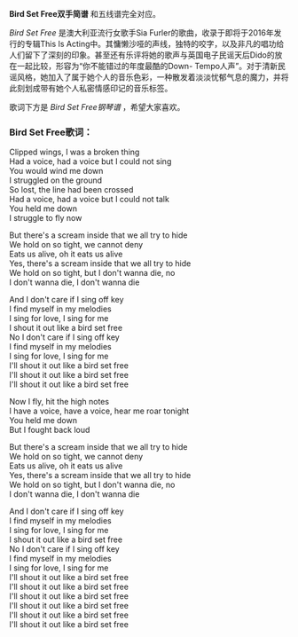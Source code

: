 

**Bird Set Free双手简谱** 和五线谱完全对应。

_Bird Set Free_ 是澳大利亚流行女歌手Sia Furler的歌曲，收录于即将于2016年发行的专辑This Is
Acting中。其慵懒沙哑的声线，独特的咬字，以及非凡的唱功给人们留下了深刻的印象。甚至还有乐评将她的歌声与英国电子民谣天后Dido的放在一起比较，形容为“你不能错过的年度最酷的Down-
Tempo人声”。对于清新民谣风格，她加入了属于她个人的音乐色彩，一种散发着淡淡忧郁气息的魔力，并将此刻划成带有她个人私密情感印记的音乐标签。

歌词下方是 _Bird Set Free钢琴谱_ ，希望大家喜欢。

### Bird Set Free歌词：

Clipped wings, I was a broken thing  
Had a voice, had a voice but I could not sing  
You would wind me down  
I struggled on the ground  
So lost, the line had been crossed  
Had a voice, had a voice but I could not talk  
You held me down  
I struggle to fly now

But there's a scream inside that we all try to hide  
We hold on so tight, we cannot deny  
Eats us alive, oh it eats us alive  
Yes, there's a scream inside that we all try to hide  
We hold on so tight, but I don't wanna die, no  
I don't wanna die, I don't wanna die

And I don't care if I sing off key  
I find myself in my melodies  
I sing for love, I sing for me  
I shout it out like a bird set free  
No I don't care if I sing off key  
I find myself in my melodies  
I sing for love, I sing for me  
I'll shout it out like a bird set free  
I'll shout it out like a bird set free  
I'll shout it out like a bird set free

Now I fly, hit the high notes  
I have a voice, have a voice, hear me roar tonight  
You held me down  
But I fought back loud

But there's a scream inside that we all try to hide  
We hold on so tight, we cannot deny  
Eats us alive, oh it eats us alive  
Yes, there's a scream inside that we all try to hide  
We hold on so tight, but I don't wanna die, no  
I don't wanna die, I don't wanna die

And I don't care if I sing off key  
I find myself in my melodies  
I sing for love, I sing for me  
I shout it out like a bird set free  
No I don't care if I sing off key  
I find myself in my melodies  
I sing for love, I sing for me  
I'll shout it out like a bird set free  
I'll shout it out like a bird set free  
I'll shout it out like a bird set free  
I'll shout it out like a bird set free  
I'll shout it out like a bird set free  
I'll shout it out like a bird set free


